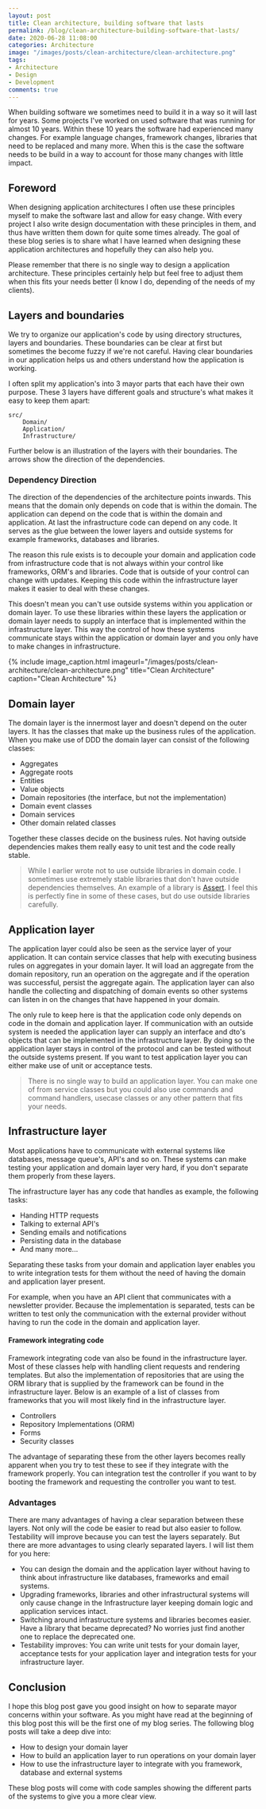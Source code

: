```yaml
---
layout: post
title: Clean architecture, building software that lasts
permalink: /blog/clean-architecture-building-software-that-lasts/
date: 2020-06-28 11:08:00
categories: Architecture
image: "/images/posts/clean-architecture/clean-architecture.png"
tags:
- Architecture
- Design
- Development
comments: true
---
```


When building software we sometimes need to build it in a way so it will last for years. Some projects I've worked on
used software that was running for almost 10 years. Within these 10 years the software had experienced many changes. For
example language changes, framework changes, libraries that need to be replaced and many more. When this is the case the
software needs to be build in a way to account for those many changes with little impact.

<!--more-->

## Foreword

When designing application architectures I often use these principles myself to make the software last and allow for
easy change. With every project I also write design documentation with these principles in them, and thus have written
them down for quite some times already. The goal of these blog series is to share what I have learned when designing
these application architectures and hopefully they can also help you.

Please remember that there is no single way to design a application architecture. These principles certainly help but
feel free to adjust them when this fits your needs better (I know I do, depending of the needs of my clients).

## Layers and boundaries

We try to organize our application's code by using directory structures, layers and boundaries. These boundaries can be
clear at first but sometimes the become fuzzy if we're not careful. Having clear boundaries in our application helps us
and others understand how the application is working.

I often split my application's into 3 mayor parts that each have their own purpose. These 3 layers have different goals
and structure's what makes it easy to keep them apart:

```
src/
    Domain/
    Application/
    Infrastructure/
```

Further below is an illustration of the layers with their boundaries. The arrows show the direction of the dependencies.

### Dependency Direction

The direction of the dependencies of the architecture points inwards. This means that the domain only depends on code
that is within the domain. The application can depend on the code that is within the domain and application. At last the
infrastructure code can depend on any code. It serves as the glue between the lower layers and outside systems for
example frameworks, databases and libraries.

The reason this rule exists is to decouple your domain and application code from infrastructure code that is not always
within your control like frameworks, ORM's and libraries. Code that is outside of your control can change with updates.
Keeping this code within the infrastructure layer makes it easier to deal with these changes.

This doesn't mean you can't use outside systems within you application or domain layer. To use these libraries within
these layers the application or domain layer needs to supply an interface that is implemented within the infrastructure
layer. This way the control of how these systems communicate stays within the application or domain layer and you only
have to make changes in infrastructure.

{% include image_caption.html imageurl="/images/posts/clean-architecture/clean-architecture.png" 
title="Clean Architecture" caption="Clean Architecture" %}

## Domain layer

The domain layer is the innermost layer and doesn't depend on the outer layers. It has the classes that make up the
business rules of the application. When you make use of DDD the domain layer can consist of the following classes:

- Aggregates
- Aggregate roots
- Entities
- Value objects
- Domain repositories (the interface, but not the implementation)
- Domain event classes
- Domain services
- Other domain related classes

Together these classes decide on the business rules. Not having outside dependencies makes them really easy to unit 
test and the code really stable.

> While I earlier wrote not to use outside libraries in domain code. I sometimes use extremely stable libraries that
> don't have outside dependencies themselves. An example of a library is [Assert](https://github.com/beberlei/assert).
> I feel this is perfectly fine in some of these cases, but do use outside libraries carefully.

## Application layer

The application layer could also be seen as the service layer of your application. It can contain service classes that
help with executing business rules on aggregates in your domain layer. It will load an aggregate from the domain
repository, run an operation on the aggregate and if the operation was successful, persist the aggregate again. The
application layer can also handle the collecting and dispatching of domain events so other systems can listen in on the
changes that have happened in your domain.

The only rule to keep here is that the application code only depends on code in the domain and application layer. If
communication with an outside system is needed the application layer can supply an interface and dto's objects that can
be implemented in the infrastructure layer. By doing so the application layer stays in control of the protocol and can
be tested without the outside systems present. If you want to test application layer you can either make use of unit
or acceptance tests.

> There is no single way to build an application layer. You can make one of from service classes but you could also use
> commands and command handlers, usecase classes or any other pattern that fits your needs.

## Infrastructure layer

Most applications have to communicate with external systems like databases, message queue's, API's and so on. These
systems can make testing your application and domain layer very hard, if you don't separate them properly from these
layers.

The infrastructure layer has any code that handles as example, the following tasks:

- Handing HTTP requests
- Talking to external API's
- Sending emails and notifications
- Persisting data in the database
- And many more...

Separating these tasks from your domain and application layer enables you to write integration tests for them without
the need of having the domain and application layer present.

For example, when you have an API client that communicates with a newsletter provider. Because the implementation is
separated, tests can be written to test only the communication with the external provider without having to run the
code in the domain and application layer.

#### Framework integrating code

Framework integrating code van also be found in the infrastructure layer. Most of these classes help with handling
client requests and rendering templates. But also the implementation of repositories that are using the ORM library that
is supplied by the framework can be found in the infrastructure layer. Below is an example of a list of classes from
frameworks that you will most likely find in the infrastructure layer.

- Controllers
- Repository Implementations (ORM)
- Forms
- Security classes

The advantage of separating these from the other layers becomes really apparent when you try to test these to see if
they integrate with the framework properly. You can integration test the controller if you want to by booting the
framework and requesting the controller you want to test.

### Advantages

There are many advantages of having a clear separation between these layers. Not only will the code be easier to
read but also easier to follow. Testability will improve because you can test the layers separately. But there are
more advantages to using clearly separated layers. I will list them for you here:

- You can design the domain and the application layer without having to think about infrastructure like databases,
  frameworks and email systems.
- Upgrading frameworks, libraries and other infrastructural systems will only cause change in the Infrastructure layer
  keeping domain logic and application services intact.
- Switching around infrastructure systems and libraries becomes easier. Have a library that became deprecated? No
  worries just find another one to replace the deprecated one.
- Testability improves: You can write unit tests for your domain layer, acceptance tests for your application layer and
  integration tests for your infrastructure layer.

## Conclusion

I hope this blog post gave you good insight on how to separate mayor concerns within your software. As you might have
read at the beginning of this blog post this will be the first one of my blog series. The following blog posts will take
a deep dive into:

- How to design your domain layer
- How to build an application layer to run operations on your domain layer
- How to use the infrastructure layer to integrate with you framework, database and external systems

These blog posts will come with code samples showing the different parts of the systems to give you a more clear view.
